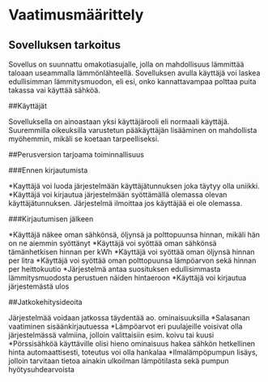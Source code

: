 # Vaatimusmäärittely


## Sovelluksen tarkoitus

Sovellus on suunnattu omakotiasujalle, jolla on mahdollisuus lämmittää taloaan useammalla lämmönlähteellä.
Sovelluksen avulla käyttäjä voi laskea edullisimman lämmitysmuodon, eli esi, onko kannattavampaa polttaa puita takassa vai käyttää sähköä. 

##Käyttäjät

Sovelluksella on ainoastaan yksi käyttäjärooli eli normaali käyttäjä. Suuremmilla oikeuksilla varustetun pääkäyttäjän lisääminen on mahdollista myöhemmin, mikäli se koetaan tarpeelliseksi.

##Perusversion tarjoama toiminnallisuus

###Ennen kirjautumista

*Kayttäjä voi luoda järjestelmään käyttäjätunnuksen joka täytyy olla uniikki.
*Käyttäjä voi kirjautua järjestelmään syöttämällä olemassa olevan käyttäjätunnuksen. Järjestelmä ilmoittaa jos käyttäjää ei ole olemassa.

###Kirjautumisen jälkeen

*Käyttäjä näkee oman sähkönsä, öljynsä ja polttopuunsa hinnan, mikäli hän on ne aiemmin syöttänyt
*Käyttäjä voi syöttää oman sähkönsä tämänhetkisen hinnan per kWh
*Käyttäjä voi syöttää oman öljynsä hinnan per litra
*Käyttäjä voi syöttää oman polttopuunsa lämpöarvon sekä hinnan per heittokuutio
*Järjestelmä antaa suosituksen edullisimmasta lämmitysmuodosta perustuen näiden hintaeroon
*Käyttäjä voi kirjautua järjestemästä ulos

##Jatkokehitysideoita

Järjestelmää voidaan jatkossa täydentää ao. ominaisuuksilla
*Salasanan vaatiminen sisäänkirjautuessa
*Lämpöarvot eri puulajeille voisivat olla järjestelmässä valmiina, jolloin valittaisiin esim. koivu tai kuusi
*Pörssisähköä käyttäville olisi hieno ominaisuus hakea sähkön hetkellinen hinta automaattisesti, toteutus voi olla hankalaa
*Ilmalämpöpumpun lisäys, jolloin tarvitaan tietoa ainakin ulkoilman lämpötilasta sekä pumpun hyötysuhdearvoista
